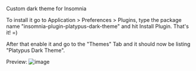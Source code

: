 Custom dark theme for Insomnia

To install it go to Application > Preferences > Plugins, type the package name "insomnia-plugin-platypus-dark-theme" and hit Install Plugin.
That's it! =)

After that enable it and go to the "Themes" Tab and it should now be listing "Platypus Dark Theme".

Preview:
![image](https://user-images.githubusercontent.com/35581640/118218958-e0638780-b44e-11eb-9ece-cd6fba9a0d2a.png)
